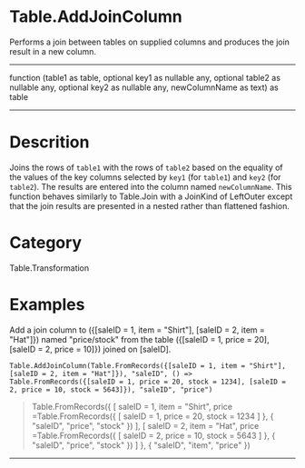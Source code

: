 ﻿# Table.AddJoinColumn
Performs a join between tables on supplied columns and produces the join result in a new column.
***
function (table1 as table, optional key1 as nullable any, optional table2 as nullable any, optional key2 as nullable any, newColumnName as text) as table
***
# Descrition 
Joins the rows of <code>table1</code> with the rows of <code>table2</code> based on the equality of the values of the key columns selected by <code>key1</code> (for <code>table1</code>) and <code>key2</code> (for <code>table2</code>). The results are entered into the column named <code>newColumnName</code>.
This function behaves similarly to Table.Join with a JoinKind of LeftOuter except that the join results are presented in a nested rather than flattened fashion.
# Category 
Table.Transformation
# Examples 
Add a join column to ({[saleID = 1, item = "Shirt"], [saleID = 2, item = "Hat"]}) named "price/stock" from the table ({[saleID = 1, price = 20], [saleID = 2, price = 10]}) joined on [saleID].
```
Table.AddJoinColumn(Table.FromRecords({[saleID = 1, item = "Shirt"], [saleID = 2, item = "Hat"]}), "saleID", () => Table.FromRecords({[saleID = 1, price = 20, stock = 1234], [saleID = 2, price = 10, stock = 5643]}), "saleID", "price")
```
> Table.FromRecords({ [
        saleID = 1,
        item = "Shirt",
        price =Table.FromRecords({ [
                saleID = 1,
                price = 20,
                stock = 1234
            ]
        }, {
            "saleID",
            "price",
            "stock"
        })
    ], [
        saleID = 2,
        item = "Hat",
        price =Table.FromRecords({ [
                saleID = 2,
                price = 10,
                stock = 5643
            ]
        }, {
            "saleID",
            "price",
            "stock"
        })
    ]
}, {
    "saleID",
    "item",
    "price"
})
***
